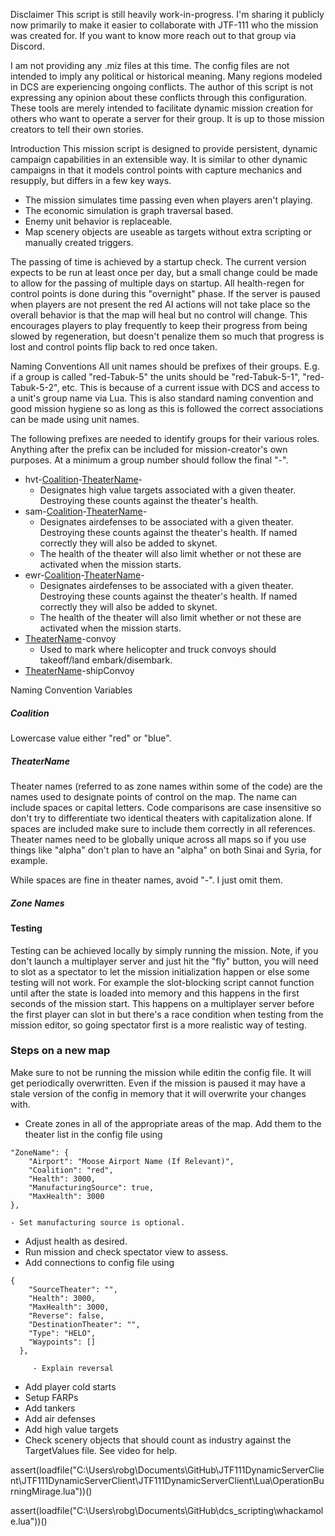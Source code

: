 Disclaimer
This script is still heavily work-in-progress. I'm sharing it publicly now primarily to make it easier to collaborate with JTF-111 who the mission was created for. If you want to know more reach out to that group via Discord.

I am not providing any .miz files at this time. The config files are not intended to imply any political or historical meaning. Many regions modeled in DCS are experiencing ongoing conflicts. The author of this script is not expressing any opinion about these conflicts through this configuration. These tools are merely intended to facilitate dynamic mission creation for others who want to operate a server for their group. It is up to those mission creators to tell their own stories.

Introduction
This mission script is designed to provide persistent, dynamic campaign capabilities in an extensible way. It is similar to other dynamic campaigns in that it models control points with capture mechanics and resupply, but differs in a few key ways.
 - The mission simulates time passing even when players aren't playing.
 - The economic simulation is graph traversal based.
 - Enemy unit behavior is replaceable.
 - Map scenery objects are useable as targets without extra scripting or manually created triggers.

The passing of time is achieved by a startup check. The current version expects to be run at least once per day, but a small change could be made to allow for the passing of multiple days on startup. All health-regen for control points is done during this "overnight" phase. If the server is paused when players are not present the red AI actions will not take place so the overall behavior is that the map will heal but no control will change. This encourages players to play frequently to keep their progress from being slowed by regeneration, but doesn't penalize them so much that progress is lost and control points flip back to red once taken.

Naming Conventions
All unit names should be prefixes of their groups. E.g. if a group is called "red-Tabuk-5" the units should be "red-Tabuk-5-1", "red-Tabuk-5-2", etc. This is because of a current issue with DCS and access to a unit's group name via Lua. This is also standard naming convention and good mission hygiene so as long as this is followed the correct associations can be made using unit names.

The following prefixes are needed to identify groups for their various roles. Anything after the prefix can be included for mission-creator's own purposes. At a minimum a group number should follow the final "-".
 - hvt-[Coalition](#Coalition)-[TheaterName](#TheaterName)-
	 - Designates high value targets associated with a given theater. Destroying these counts against the theater's health.
 - sam-[Coalition](#Coalition)-[TheaterName](#TheaterName)-
	 - Designates airdefenses to be associated with a given theater. Destroying these counts against the theater's health. If named correctly they will also be added to skynet. 
	 - The health of the theater will also limit whether or not these are activated when the mission starts.
 - ewr-[Coalition](#Coalition)-[TheaterName](#TheaterName)-
	 - Designates airdefenses to be associated with a given theater. Destroying these counts against the theater's health. If named correctly they will also be added to skynet.
	 - The health of the theater will also limit whether or not these are activated when the mission starts.
 - [TheaterName](#TheaterName)-convoy
	- Used to mark where helicopter and truck convoys should takeoff/land embark/disembark.
 - [TheaterName](#TheaterName)-shipConvoy

Naming Convention Variables
##### Coalition
Lowercase value either "red" or "blue". 

##### TheaterName
Theater names (referred to as zone names within some of the code) are the names used to designate points of control on the map. The name can include spaces or capital letters. Code comparisons are case insensitive so don't try to differentiate two identical theaters with capitalization alone. If spaces are included make sure to include them correctly in all references. Theater names need to be globally unique across all maps so if you use things like "alpha" don't plan to have an "alpha" on both Sinai and Syria, for example.

While spaces are fine in theater names, avoid "-". I just omit them.

##### Zone Names

#### Testing
Testing can be achieved locally by simply running the mission. Note, if you don't launch a multiplayer server and just hit the "fly" button, you will need to slot as a spectator to let the mission initialization happen or else some testing will not work. For example the slot-blocking script cannot function until after the state is loaded into memory and this happens in the first seconds of the mission start. This happens on a multiplayer server before the first player can slot in but there's a race condition when testing from the mission editor, so going spectator first is a more realistic way of testing.


### Steps on a new map

Make sure to not be running the mission while editin the config file. It will get periodically overwritten. Even if the mission is paused it may have a stale version of the config in memory that it will overwrite your changes with.

 - Create zones in all of the appropriate areas of the map. Add them to the theater list in the config file using
```
"ZoneName": {
	"Airport": "Moose Airport Name (If Relevant)",
	"Coalition": "red",
	"Health": 3000,
	"ManufacturingSource": true,
	"MaxHealth": 3000
},
```
	- Set manufacturing source is optional.
 - Adjust health as desired.
 - Run mission and check spectator view to assess.
 - Add connections to config file using
```
{
	"SourceTheater": "",
	"Health": 3000,
	"MaxHealth": 3000,
	"Reverse": false,
	"DestinationTheater": "",
	"Type": "HELO",
	"Waypoints": []
  },
```
	     - Explain reversal
 - Add player cold starts
 - Setup FARPs
 - Add tankers
 - Add air defenses
 - Add high value targets
 - Check scenery objects that should count as industry against the TargetValues file. See video for help.

 assert(loadfile("C:\\Users\\robg\\Documents\\GitHub\\JTF111DynamicServerClient\\JTF111DynamicServerClient\\JTF111DynamicServerClient\\Lua\\OperationBurningMirage.lua"))()

 assert(loadfile("C:\\Users\\robg\\Documents\\GitHub\\dcs_scripting\\whackamole.lua"))()

